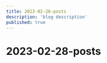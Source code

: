 ```yaml
---
title: 2023-02-28-posts
description: 'blog description'
published: true
---
```


# 2023-02-28-posts
